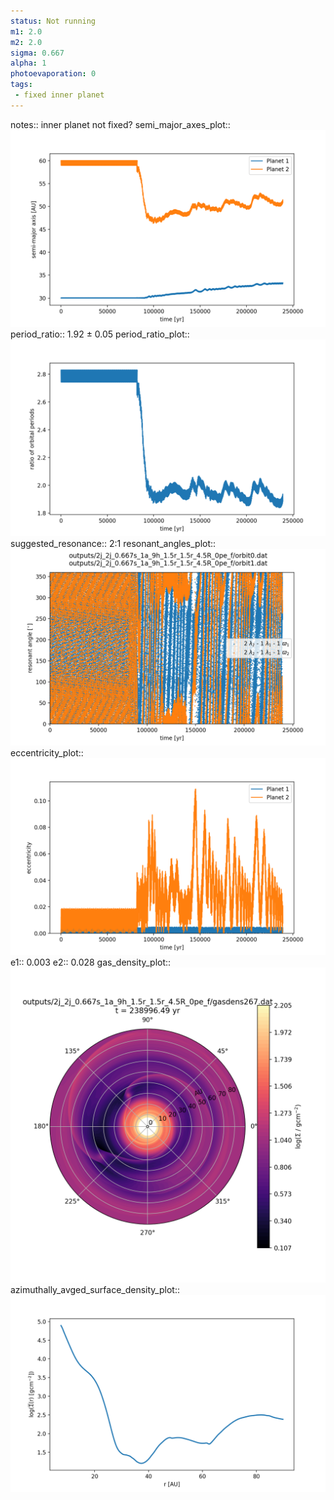 ```yaml
---
status: Not running
m1: 2.0
m2: 2.0
sigma: 0.667
alpha: 1
photoevaporation: 0
tags:
 - fixed inner planet
---
```


notes:: inner planet not fixed?
semi_major_axes_plot:: ![semi_major_axes_2j_2j_0.667s_1a_9h_1.5r_1.5r_4.5R_0pe_f.png](plots/semi_major_axes/semi_major_axes_2j_2j_0.667s_1a_9h_1.5r_1.5r_4.5R_0pe_f.png)
period_ratio:: 1.92 ± 0.05
period_ratio_plot:: ![period_ratio_2j_2j_0.667s_1a_9h_1.5r_1.5r_4.5R_0pe_f.png](plots/period_ratio/period_ratio_2j_2j_0.667s_1a_9h_1.5r_1.5r_4.5R_0pe_f.png)
suggested_resonance:: 2:1
resonant_angles_plot:: ![resonant_angles_2j_2j_0.667s_1a_9h_1.5r_1.5r_4.5R_0pe_f.png](plots/resonant_angles/resonant_angles_2j_2j_0.667s_1a_9h_1.5r_1.5r_4.5R_0pe_f.png)
eccentricity_plot:: ![eccentricity_2j_2j_0.667s_1a_9h_1.5r_1.5r_4.5R_0pe_f.png](plots/eccentricity/eccentricity_2j_2j_0.667s_1a_9h_1.5r_1.5r_4.5R_0pe_f.png)
e1:: 0.003
e2:: 0.028
gas_density_plot:: ![gas_density_2j_2j_0.667s_1a_9h_1.5r_1.5r_4.5R_0pe_f.png](plots/gas_density/gas_density_2j_2j_0.667s_1a_9h_1.5r_1.5r_4.5R_0pe_f.png)
azimuthally_avged_surface_density_plot:: ![azimuthally_avged_surface_density_2j_2j_0.667s_1a_9h_1.5r_1.5r_4.5R_0pe_f.png](plots/azimuthally_avged_surface_density/azimuthally_avged_surface_density_2j_2j_0.667s_1a_9h_1.5r_1.5r_4.5R_0pe_f.png)
